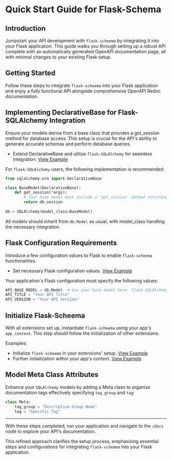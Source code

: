 # Quick Start Guide for Flask-Schema

## Introduction

Jumpstart your API development with `flask-scheema` by integrating it into your Flask application. This guide walks you
through setting up a robust API complete with an automatically generated OpenAPI documentation page, all with minimal
changes to your existing Flask setup.

## Getting Started

Follow these steps to integrate `flask-scheema` into your Flask application and enjoy a fully functional API alongside
comprehensive OpenAPI Redoc documentation.

## Implementing DeclarativeBase for Flask-SQLAlchemy Integration

Ensure your models derive from a base class that provides a get_session method for database access. This setup is
crucial for the API's ability to generate accurate schemas and perform database queries.

- Extend DeclarativeBase and utilize `flask-SQLAlchemy` for seamless
  integration. [View Example](https://github.com/arched-dev/flask-scheema/blob/master/demo/basic/basic/extensions.py#L10-L25)

For `flask-SQLAlchemy` users, the following implementation is recommended:

```python
from sqlalchemy.orm import DeclarativeBase

class BaseModel(DeclarativeBase):
    def get_session(*args):
        # Your base model must include a 'get_session' method returning a SQLAlchemy session.
        return db.session
    
db = SQLAlchemy(model_class=BaseModel)
```

All models should inherit from `db.Model` as usual, with model_class handling the necessary integration.

## Flask Configuration Requirements

Introduce a few configuration values to Flask to enable `flask-scheema` functionalities.

- Set necessary Flask configuration
  values.  [View Example](https://github.com/arched-dev/flask-scheema/blob/master/demo/basic/basic/config.py#L6-L8)

Your application's Flask configuration must specify the following values:

```python
API_BASE_MODEL = db.Model  # Use your base model here. Flask-SQLAlchemy users should specify db.Model.
API_TITLE = "Your API Title"
API_VERSION = "Your API Version"
```

## Initialize Flask-Scheema

With all extensions set up, instantiate `flask-scheema` using your app's `app_context`. This step should follow the
initialization of other extensions.

Examples:

- Initialize `flask-scheema` in your extensions'
  setup. [View Example](https://github.com/arched-dev/flask-scheema/blob/master/demo/basic/basic/extensions.py#L26)
- Further initialization within your app's
  context. [View Example](https://github.com/arched-dev/flask-scheema/blob/master/demo/basic/basic/__init__.py#L28)

## Model Meta Class Attributes

Enhance your `SQLAlchemy` models by adding a Meta class to organize documentation tags effectively
specifying `tag_group` and `tag`:

```python
class Meta:
    tag_group = "Descriptive Group Name"
    tag = "Specific Tag"
```

-----------------------------

With these steps completed, run your application and navigate to the `/docs` route to explore your API's documentation.

This refined approach clarifies the setup process, emphasizing essential steps and configurations for
integrating `flask-scheema` into your Flask application.
